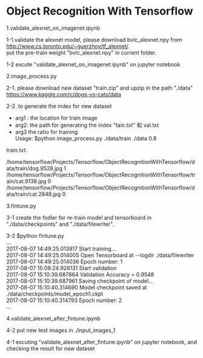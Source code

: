 # Object Recognition With Tensorflow

1.validate_alexnet_on_imagenet.ipynb

1-1.validate the alexnet model, please download bvlc_alexnet.npy from http://www.cs.toronto.edu/~guerzhoy/tf_alexnet/.  
put the pre-train weight "bvlc_alexnet.npy" in current folder.  

1-2 excute "validate_alexnet_on_imagenet.ipynb" on jupyter notebook  


2.image_process.py

2-1. please download new dataset "train.zip" and upzip in the path "./data" 
https://www.kaggle.com/c/dogs-vs-cats/data  

2-2. to generate the index for new dataset
- arg1 : the location for train image  
- arg2: the path for generating the index "tain.txt" 和 val.txt  
- arg3 the ratio for training  
Usage: $python image_process.py ./data/train ./data 0.8  

train.txt:  

/home/tensorflow/Projects/Tensorflow/ObjectRecognitionWithTensorflow/data/train/dog.9528.jpg 1  
/home/tensorflow/Projects/Tensorflow/ObjectRecognitionWithTensorflow/train/cat.9138.jpg 0  
/home/tensorflow/Projects/Tensorflow/ObjectRecognitionWithTensorflow/data/train/cat.2848.jpg 0  


3.fintune.py

3-1 create the fodler for re-train model and tensorboard in "./data/checkpoints" and "./data/filewriter".  

3-2 $python fintune.py  
...  
2017-08-07 14:49:25.013917 Start training...  
2017-08-07 14:49:25.014005 Open Tensorboard at --logdir ./data/filewriter  
2017-08-07 14:49:25.014036 Epoch number: 1  
2017-08-07 15:08:24.928131 Start validation  
2017-08-07 15:10:39.687864 Validation Accuracy = 0.9548  
2017-08-07 15:10:39.687961 Saving checkpoint of model...  
2017-08-07 15:10:40.314690 Model checkpoint saved at ./data/checkpoints/model_epoch1.ckpt  
2017-08-07 15:10:40.314793 Epoch number: 2  
...  

4.validate_alexnet_after_fintune.ipynb  

4-2 put new test images in ./input_images_1  

4-1 excuting "validate_alexnet_after_fintune.ipynb" on jupyter notebook, and checking the result for new dataset  



